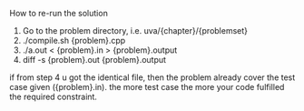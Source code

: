 How to re-run the solution

1. Go to the problem directory, i.e. uva/{chapter}/{problemset}
2. ./compile.sh {problem}.cpp
3. ./a.out < {problem}.in > {problem}.output
4. diff -s {problem}.out {problem}.output

if from step 4 u got the identical file, then the problem already cover the test case given ({problem}.in).
the more test case the more your code fulfilled the required constraint.
